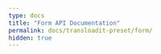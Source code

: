 ```yaml
---
type: docs
title: "Form API Documentation"
permalink: docs/transloadit-preset/form/
hidden: true
---
```



